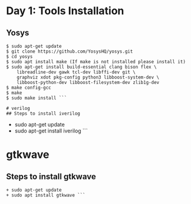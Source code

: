 # Day 1: Tools Installation

## Yosys
```
$ sudo apt-get update
$ git clone https://github.com/YosysHQ/yosys.git
$ cd yosys
$ sudo apt install make (If make is not installed please install it) 
$ sudo apt-get install build-essential clang bison flex \
    libreadline-dev gawk tcl-dev libffi-dev git \
    graphviz xdot pkg-config python3 libboost-system-dev \
    libboost-python-dev libboost-filesystem-dev zlib1g-dev
$ make config-gcc
$ make 
$ sudo make install ```

# verilog
## Steps to install iverilog
```
+ sudo apt-get update
+ sudo apt-get install iverilog ```

# gtkwave

## Steps to install gtkwave

```
+ sudo apt-get update
+ sudo apt install gtkwave ```


